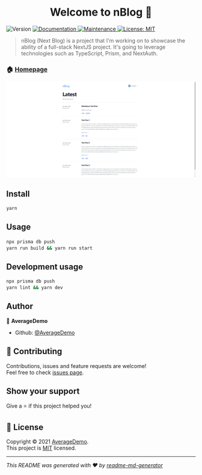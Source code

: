 <h1 align="center">Welcome to nBlog 👋</h1>
<p>
  <img alt="Version" src="https://img.shields.io/badge/version-0.1.0-blue.svg?cacheSeconds=2592000" />
  <a href="https://github.com/AverageDemo/nBlog#readme" target="_blank">
    <img alt="Documentation" src="https://img.shields.io/badge/documentation-yes-brightgreen.svg" />
  </a>
  <a href="https://github.com/AverageDemo/nBlog/graphs/commit-activity" target="_blank">
    <img alt="Maintenance" src="https://img.shields.io/badge/Maintained%3F-yes-green.svg" />
  </a>
  <a href="https://github.com/AverageDemo/nBlog/blob/master/LICENSE" target="_blank">
    <img alt="License: MIT" src="https://img.shields.io/github/license/AverageDemo/nBlog" />
  </a>
</p>

> nBlog (Next Blog) is a project that I'm working on to showcase the ability of a full-stack NextJS project. It's going to leverage technologies such as TypeScript, Prism, and NextAuth.

### 🏠 [Homepage](https://github.com/AverageDemo/nBlog#readme)

![nblog-demo](https://raw.githubusercontent.com/AverageDemo/averagedemo.github.io/master/assets/img/nblog-demo.png)

## Install

```sh
yarn
```

## Usage

```sh
npx prisma db push
yarn run build && yarn run start
```

## Development usage

```sh
npx prisma db push
yarn lint && yarn dev
```

## Author

👤 **AverageDemo**

- Github: [@AverageDemo](https://github.com/AverageDemo)

## 🤝 Contributing

Contributions, issues and feature requests are welcome!<br />Feel free to check [issues page](https://github.com/AverageDemo/nBlog/issues).

## Show your support

Give a ⭐️ if this project helped you!

## 📝 License

Copyright © 2021 [AverageDemo](https://github.com/AverageDemo).<br />
This project is [MIT](https://github.com/AverageDemo/nBlog/blob/master/LICENSE) licensed.

---

_This README was generated with ❤️ by [readme-md-generator](https://github.com/kefranabg/readme-md-generator)_
